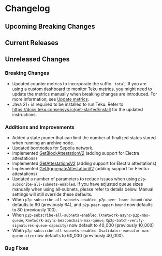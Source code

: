 # Changelog

## Upcoming Breaking Changes

## Current Releases

## Unreleased Changes

### Breaking Changes

- Updated counter metrics to incorporate the suffix `_total`. If you are using a custom dashboard to monitor Teku metrics, you might need to update the metrics manually when breaking changes are introduced. For more information, see [Update metrics](../../how-to/monitor/update-metrics.md).
- Java 21+ is required to be installed to run Teku. Refer to https://docs.teku.consensys.io/get-started/install for the updated instructions.

### Additions and Improvements
- Added a state pruner that can limit the number of finalized states stored when running an archive node.
- Updated bootnodes for Sepolia network.
- Implemented [GetBlockAttestationV2](https://ethereum.github.io/beacon-APIs/?urls.primaryName=dev#/Beacon/getBlockAttestationsV2) (adding support for Electra attestations)
- Implemented [GetAttestationsV2](https://ethereum.github.io/beacon-APIs/?urls.primaryName=dev#/Beacon/getPoolAttestationsV2) (adding support for Electra attestations)
- Implemented [GetAggregateAttestationV2](https://ethereum.github.io/beacon-APIs/?urls.primaryName=dev#/Validator/getAggregatedAttestationV2) (adding support for Electra attestations)
- Updated a number of parameters to reduce issues when using `p2p-subscribe-all-subnets-enabled`. If you have adjusted queue sizes manually when using all-subnets, please refer to details below. Manual settings will still override these defaults.
- When `p2p-subscribe-all-subnets-enabled`, `p2p-peer-lower-bound` now defaults to 60 (previously 64), and `p2p-peer-upper-bound` now defaults to 80 (previously 100).
- When `p2p-subscribe-all-subnets-enabled`,  (`Xnetwork-async-p2p-max-queue`, `Xnetwork-async-beaconchain-max-queue`, `Xp2p-batch-verify-signatures-queue-capacity`)  now default to 40_000 (previously 10_000)
- When `p2p-subscribe-all-subnets-enabled`,  `Xvalidator-executor-max-queue-size`  now defaults to 60_000 (previously 40_000).

### Bug Fixes
